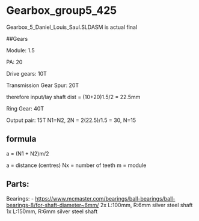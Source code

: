 # Gearbox_group5_425

Gearbox_5_Daniel_Louis_Saul.SLDASM is actual final

##Gears

Module: 1.5

PA: 20

Drive gears: 10T

Transmission Gear Spur: 20T

therefore input/lay shaft dist = (10+20)1.5/2 = 22.5mm 

Ring Gear: 40T

Output pair: 15T
N1=N2, 2N = 2(22.5)/1.5 = 30, N=15 

## formula

a = (N1 + N2)m/2

a = distance (centres)
Nx = number of teeth
m = module  

  
## Parts:
Bearings: - https://www.mcmaster.com/bearings/ball-bearings/ball-bearings-8/for-shaft-diameter~6mm/
2x L:100mm, R:6mm silver steel shaft
1x L:150mm, R:6mm silver steel shaft
